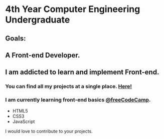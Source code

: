 <h1>4th Year Computer Engineering Undergraduate</h1>

<h2>Goals:</h2>
<h3>

  </h3>

<h2>A Front-end Developer.</h2>
<h2>I am addicted to learn and implement Front-end.</h2>

<h3>You can find all my projects at a single place. <a href="https://kevinkhachariya.github.io">Here!</a> </h3>
  <h3>I am currently learning front-end basics <a href="https://www.freecodecamp.org/kevin_khachariya">@freeCodeCamp</a>. </h3>
<ul>
<li>HTML5</li>
<li>CSS3</li>
<li>JavaScript</li>
</ul>

<p>I would love to contribute to your projects.</p>
